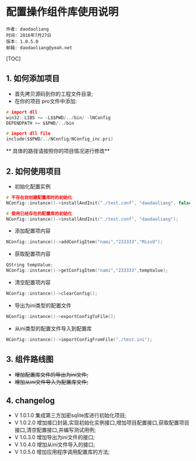 # 配置操作组件库使用说明

	作者: daodaoliang
    时间: 2016年7月27日
    版本: 1.0.5.0
	邮箱: daodaoliang@yeah.net

[TOC]

## 1. 如何添加项目

* 首先拷贝源码到你的工程文件目录;
* 在你的项目 pro文件中添加:

```c
# import dll
win32: LIBS += -L$$PWD/../bin/ -lNConfig
DEPENDPATH += $$PWD/../bin

# import dll file
include($$PWD/../NConfig/NConfig_inc.pri)
```

** 具体的路径请按照你的项目情况进行修改**

## 2. 如何使用项目

* 初始化配置实例

```c
# 不存在则创建配置库时的初始化
NConfig::instance()->installAndInit("./test.conf", "daodaoliang", false);

# 使用已经存在的配置库的初始化
NConfig::instance()->installAndInit("./test.conf", "daodaoliang");
```

* 添加配置项内容

```c
NConfig::instance()->addConfigItem("nami","233333","MissU");
```

* 获取配置项内容

```c
QString tempValue;
NConfig::instance()->getConfigItem("nami","233333",tempValue);
```

* 清空配置项内容

```c
NConfig::instance()->clearConfig();
```

* 导出为ini类型的配置文件

```c
NConfig::instance()->exportConfigToFile();
```

* 从ini类型的配置文件导入到配置库

```c
NConfig::instance()->importConfigFromFile("./test.ini");
```

## 3. 组件路线图

* ~~增加配置库文件的导出为ini文件;~~
* ~~增加从ini文件导入为配置库文件;~~

## 4. changelog

* V 1.0.1.0 集成第三方加密sqlite库进行初始化项目;
* V 1.0.2.0 增加接口封装,实现初始化实例接口,增加项目配置接口,获取配置项目接口,清空配置接口,并编写测试用例;
* V 1.0.3.0 增加导出为ini文件的接口;
* V 1.0.4.0 增加从ini文件导入的接口;
* V 1.0.5.0 增加应用程序调用配置库的方法;
